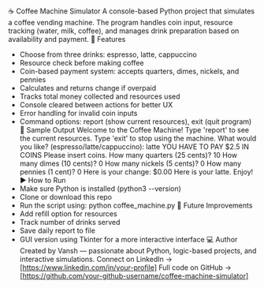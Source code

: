 ☕ Coffee Machine Simulator
A console-based Python project that simulates a coffee vending machine. The program handles coin input, resource tracking (water, milk, coffee), and manages drink preparation based on availability and payment.
🔧 Features
- Choose from three drinks: espresso, latte, cappuccino
- Resource check before making coffee
- Coin-based payment system: accepts quarters, dimes, nickels, and pennies
- Calculates and returns change if overpaid
- Tracks total money collected and resources used
- Console cleared between actions for better UX
- Error handling for invalid coin inputs
- Command options: report (show current resources), exit (quit program)
📸 Sample Output
Welcome to the Coffee Machine!
Type 'report' to see the current resources.
Type 'exit' to stop using the machine.
What would you like? (espresso/latte/cappuccino): latte
YOU HAVE TO PAY $2.5 IN COINS
Please insert coins.
How many quarters (25 cents)? 10
How many dimes (10 cents)? 0
How many nickels (5 cents)? 0
How many pennies (1 cent)? 0
Here is your change: $0.00
Here is your latte. Enjoy!
▶️ How to Run
- Make sure Python is installed (python3 --version)
- Clone or download this repo
- Run the script using:
python coffee_machine.py
🚀 Future Improvements
- Add refill option for resources
- Track number of drinks served
- Save daily report to file
- GUI version using Tkinter for a more interactive interface
💻 Author
Created by Vansh — passionate about Python, logic-based projects, and interactive simulations.
Connect on LinkedIn → [https://www.linkedin.com/in/your-profile]
Full code on GitHub → [https://github.com/your-github-username/coffee-machine-simulator]

